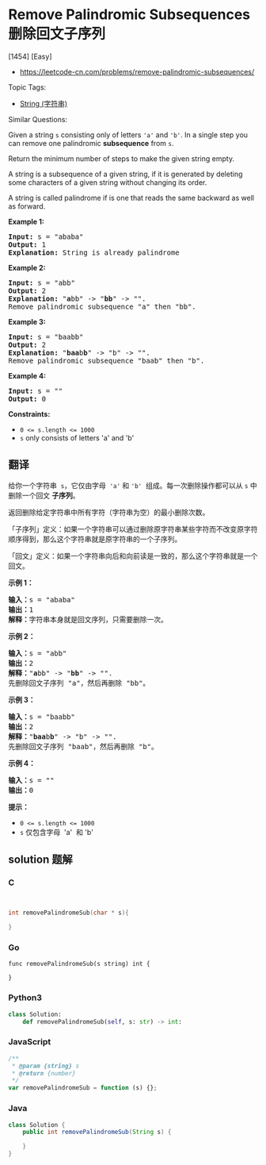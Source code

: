 # Remove Palindromic Subsequences 删除回文子序列

[1454] [Easy]

- https://leetcode-cn.com/problems/remove-palindromic-subsequences/

Topic Tags:

- [String (字符串)](https://leetcode-cn.com/tag/string/)

Similar Questions:

Given a string `s` consisting only of letters `'a'` and `'b'`. In a single step you can remove one palindromic **subsequence** from `s`.

Return the minimum number of steps to make the given string empty.

A string is a subsequence of a given string, if it is generated by deleting some characters of a given string without changing its order.

A string is called palindrome if is one that reads the same backward as well as forward.

**Example 1:**

<pre><strong>Input:</strong> s = "ababa"
<strong>Output:</strong> 1
<strong>Explanation:</strong> String is already palindrome
</pre>

**Example 2:**

<pre><strong>Input:</strong> s = "abb"
<strong>Output:</strong> 2
<strong>Explanation:</strong> "<strong>a</strong>bb" -&gt; "<strong>bb</strong>" -&gt; "". 
Remove palindromic subsequence "a" then "bb".
</pre>

**Example 3:**

<pre><strong>Input:</strong> s = "baabb"
<strong>Output:</strong> 2
<strong>Explanation:</strong> "<strong>baa</strong>b<strong>b</strong>" -&gt; "b" -&gt; "". 
Remove palindromic subsequence "baab" then "b".
</pre>

**Example 4:**

<pre><strong>Input:</strong> s = ""
<strong>Output:</strong> 0
</pre>

**Constraints:**

- `0 <= s.length <= 1000`
- `s` only consists of letters 'a' and 'b'

## 翻译

给你一个字符串  `s`，它仅由字母  `'a'` 和 `'b'`  组成。每一次删除操作都可以从 `s` 中删除一个回文 **子序列**。

返回删除给定字符串中所有字符（字符串为空）的最小删除次数。

「子序列」定义：如果一个字符串可以通过删除原字符串某些字符而不改变原字符顺序得到，那么这个字符串就是原字符串的一个子序列。

「回文」定义：如果一个字符串向后和向前读是一致的，那么这个字符串就是一个回文。

**示例 1：**

<pre><strong>输入：</strong>s = "ababa"
<strong>输出：</strong>1
<strong>解释：</strong>字符串本身就是回文序列，只需要删除一次。
</pre>

**示例 2：**

<pre><strong>输入：</strong>s = "abb"
<strong>输出：</strong>2
<strong>解释：</strong>"<strong>a</strong>bb" -&gt; "<strong>bb</strong>" -&gt; "". 
先删除回文子序列 "a"，然后再删除 "bb"。
</pre>

**示例 3：**

<pre><strong>输入：</strong>s = "baabb"
<strong>输出：</strong>2
<strong>解释：</strong>"<strong>baa</strong>b<strong>b</strong>" -&gt; "b" -&gt; "". 
先删除回文子序列 "baab"，然后再删除 "b"。
</pre>

**示例 4：**

<pre><strong>输入：</strong>s = ""
<strong>输出：</strong>0
</pre>

**提示：**

- `0 <= s.length <= 1000`
- `s` 仅包含字母  'a'  和 'b'

## solution 题解

### C

```c


int removePalindromeSub(char * s){

}


```

### Go

```golang
func removePalindromeSub(s string) int {

}
```

### Python3

```python
class Solution:
    def removePalindromeSub(self, s: str) -> int:

```

### JavaScript

```javascript
/**
 * @param {string} s
 * @return {number}
 */
var removePalindromeSub = function (s) {};
```

### Java

```java
class Solution {
    public int removePalindromeSub(String s) {

    }
}
```
